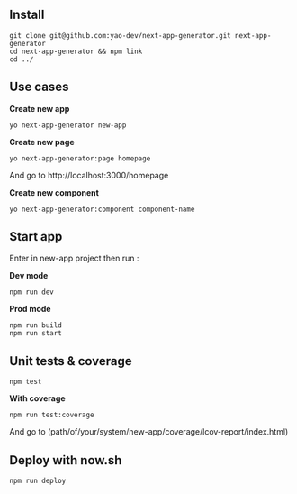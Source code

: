 ## Install

```
git clone git@github.com:yao-dev/next-app-generator.git next-app-generator
cd next-app-generator && npm link
cd ../
```

## Use cases

**Create new app**

```
yo next-app-generator new-app
```

**Create new page**

```
yo next-app-generator:page homepage
```
And go to http://localhost:3000/homepage

**Create new component**

```
yo next-app-generator:component component-name
```

## Start app

Enter in new-app project then run :

**Dev mode**
```
npm run dev
```

**Prod mode**

```
npm run build
npm run start
```

## Unit tests & coverage

```
npm test
```

**With coverage**
```
npm run test:coverage
```
And go to (path/of/your/system/new-app/coverage/lcov-report/index.html)

## Deploy with now.sh

```
npm run deploy
```
